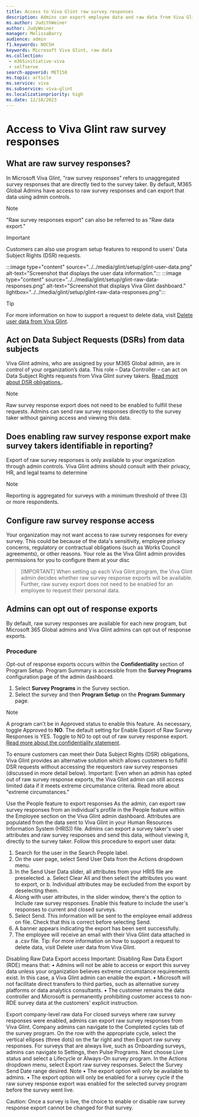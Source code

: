 ```yaml
---
title: Access to Viva Glint raw survey responses
description: Admins can export employee data and raw data from Viva Glint programs.
ms.author: JudithWeiner
author: JudyWeiner
manager: MelissaBarry
audience: admin
f1.keywords: NOCSH
keywords: Microsoft Viva Glint, raw data
ms.collection: 
 - m365initiative-viva
 - selfserve
search-appverid: MET150
ms.topic: article
ms.service: viva
ms.subservice: viva-glint
ms.localizationpriority: high
ms.date: 12/18/2023
---
```


# Access to Viva Glint raw survey responses

## What are raw survey responses?

In Microsoft Viva Glint, "raw survey responses" refers to unaggregated survey responses that are directly tied to the survey taker. By default, M365 Global Admins have access to raw survey responses and can export that data using admin controls. 

> [!NOTE]
> "Raw survey responses export" can also be referred to as "Raw data export."

> [!IMPORTANT]
> Customers can also use program setup features to respond to users' Data Subject Rights (DSR) requests.

:::image type="content" source="../../media/glint/setup/glint-user-data.png" alt-text="Screenshot that displays the user data information.":::
   :::image type="content" source="../../media/glint/setup/glint-raw-data-responses.png" alt-text="Screenshot that displays Viva Glint dashboard." lightbox="../../media/glint/setup/glint-raw-data-responses.png":::
>[!TIP]
> For more information on how to support a request to delete data, visit [Delete user data from Viva Glint](https://go.microsoft.com/fwlink/?linkid=2236554).

## Act on Data Subject Requests (DSRs) from data subjects 

Viva Glint admins, who are assigned by your M365 Global admin, are in control of your organization’s data. This role – Data Controller – can act on Data Subject Rights requests from Viva Glint survey takers. [Read more about DSR obligations.](../../glint/setup/gdpr-special-categories).

>[!NOTE]
> Raw survey response export does not need to be enabled to fulfill these requests. Admins can send raw survey responses directly to the survey taker without gaining access and viewing this data.

## Does enabling raw survey response export make survey takers identifiable in reporting?

Export of raw survey responses is only available to your organization through admin controls. Viva Glint admins should consult with their privacy, HR, and legal teams to determine 

>[!NOTE]
> Reporting is aggregated for surveys with a minimum threshold of three (3) or more respondents.

## Configure raw survey response access
Your organization may not want access to raw survey responses for every survey. This could be because of the data's sensitivity, employee privacy concerns, regulatory or contractual obligations (such as Works Council agreements), or other reasons. Your role as the Viva Glint admin provides permissions for you to configure them at your disc

> [IMPORTANT]
> When setting up each Viva Glint program, the Viva Glint admin decides whether raw survey response exports will be available. Further, raw survey export does not need to be enabled for an employee to request their personal data.

## Admins can opt out of response exports

By default, raw survey responses are available for each new program, but Microsoft 365 Global admins and Viva Glint admins can opt out of response exports. 

### Procedure
Opt-out of response exports occurs within the **Confidentiality** section of Program Setup. Program Summary is accessible from the **Survey Programs** configuration page of the admin dashboard. 

1. Select **Survey Programs** in the Survey section.
1. Select the survey and then **Program Setup** on the **Program Summary** page.

>[!NOTE]
> A program can't be in Approved status to enable this feature. As necessary, toggle Approved to **NO**. The default setting for Enable Export of Raw Survey Responses is YES. Toggle to NO to opt out of raw survey response export. [Read more about the confidentiality statement](../../glint/setup/viva-glint-survey-privacy).

To ensure customers can meet their Data Subject Rights (DSR) obligations, Viva Glint provides an alternative solution which allows customers to fulfill DSR requests without accessing the requestors raw survey responses (discussed in more detail below).
Important: Even when an admin has opted out of raw survey response exports, the Viva Glint admin can still access limited data if it meets extreme circumstance criteria. Read more about "extreme circumstances."

Use the People feature to export responses
As the admin, can export raw survey responses from an individual's profile in the People feature within the Employee section on the Viva Glint admin dashboard. Attributes are populated from the data sent to Viva Glint in your Human Resources Information System (HRIS)) file. Admins can export a survey taker's user attributes and raw survey responses and send this data, without viewing it, directly to the survey taker.
Follow this procedure to export user data:
1.	Search for the user in the Search People label.
2.	On the user page, select Send User Data from the Actions dropdown menu.
3.	In the Send User Data slider, all attributes from your HRIS file are preselected.
a.	Select Clear All and then select the attributes you want to export, or
b.	Individual attributes may be excluded from the export by deselecting them.
4.	Along with user attributes, in the slider window, there's the option to Include raw survey responses. Enable this feature to include the user's responses to current and closed surveys.
5.	Select Send. This information will be sent to the employee email address on file. Check that this is correct before selecting Send.
6.	A banner appears indicating the export has been sent successfully.
7.	The employee will receive an email with their Viva Glint data attached in a .csv file.
 Tip: For more information on how to support a request to delete data, visit Delete user data from Viva Glint.

Disabling Raw Data Export access
Important: Disabling Raw Data Export (RDE) means that: 
•	Admins will not be able to access or export this survey data unless your organization believes extreme circumstance requirements exist. In this case, a Viva Glint admin can enable the export.
•	Microsoft will not facilitate direct transfers to third parties, such as alternative survey platforms or data analytics consultants.
•	The customer remains the data controller and Microsoft is permanently prohibiting customer access to non-RDE survey data at the customers' explicit instruction.

Export company-level raw data
For closed surveys where raw survey responses were enabled, admins can export raw survey responses from Viva Glint. Company admins can navigate to the Completed cycles tab of the survey program. On the row with the appropriate cycle, select the vertical ellipses (three dots) on the far right and then Export raw survey responses.
For surveys that are always live, such as Onboarding surveys, admins can navigate to Settings, then Pulse Programs. Next choose Live status and select a Lifecycle or Always-On survey program. In the Actions dropdown menu, select Export raw survey responses. Select the Survey Send Date range desired.
 Note
•	The export option will only be available to admins.
•	The export option will only be enabled for a survey cycle if the raw survey response export was enabled for the selected survey program before the survey went live.


Caution: Once a survey is live, the choice to enable or disable raw survey response export cannot be changed for that survey.



